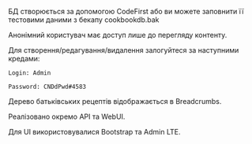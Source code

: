 ﻿БД створюється за допомогою CodeFirst або ви можете заповнити її тестовими даними з бекапу cookbookdb.bak

Анонімний користувач має доступ лише до перегляду контенту. 

Для створення/редагування/видалення залогуйтеся за наступними кредами:

```
Login: Admin

Password: CNDdPwd#4583
```
Дерево батьківських рецептів відображається в Breadcrumbs.

Реалізовано окремо API та WebUI. 

Для UI використовувалися Bootstrap та Admin LTE.

